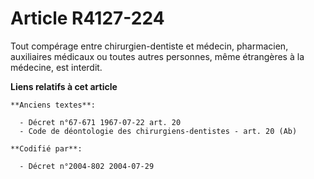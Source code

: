 # Article R4127-224

Tout compérage entre chirurgien-dentiste et médecin, pharmacien, auxiliaires médicaux ou toutes autres personnes, même
étrangères à la médecine, est interdit.

**Liens relatifs à cet article**

	**Anciens textes**:

	  - Décret n°67-671 1967-07-22 art. 20
	  - Code de déontologie des chirurgiens-dentistes - art. 20 (Ab)

	**Codifié par**:

	  - Décret n°2004-802 2004-07-29
